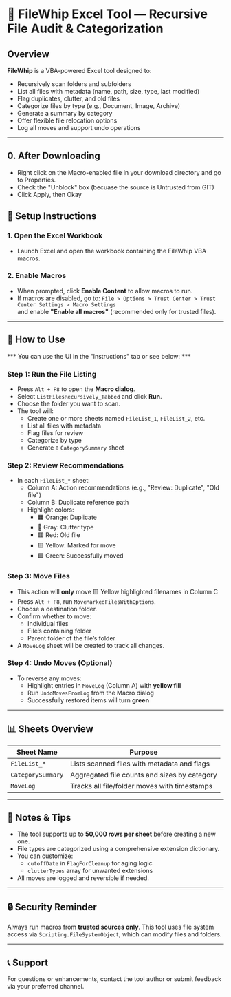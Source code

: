 # 📁 FileWhip Excel Tool — Recursive File Audit & Categorization

## Overview
**FileWhip** is a VBA-powered Excel tool designed to:
- Recursively scan folders and subfolders
- List all files with metadata (name, path, size, type, last modified)
- Flag duplicates, clutter, and old files
- Categorize files by type (e.g., Document, Image, Archive)
- Generate a summary by category
- Offer flexible file relocation options
- Log all moves and support undo operations

---
## 0. After Downloading

- Right click on the Macro-enabled file in your download directory and go to Properties.  
- Check the "Unblock" box (becuase the source is Untrusted from GIT)
- Click Apply, then Okay

## 🔧 Setup Instructions

### 1. Open the Excel Workbook
- Launch Excel and open the workbook containing the FileWhip VBA macros.

### 2. Enable Macros
- When prompted, click **Enable Content** to allow macros to run.
- If macros are disabled, go to:
  `File > Options > Trust Center > Trust Center Settings > Macro Settings`  
  and enable **"Enable all macros"** (recommended only for trusted files).

---

## 🚀 How to Use

*** You can use the UI in the "Instructions" tab or see below: ***

### Step 1: Run the File Listing
- Press `Alt + F8` to open the **Macro dialog**.
- Select `ListFilesRecursively_Tabbed` and click **Run**.
- Choose the folder you want to scan.
- The tool will:
  - Create one or more sheets named `FileList_1`, `FileList_2`, etc.
  - List all files with metadata
  - Flag files for review
  - Categorize by type
  - Generate a `CategorySummary` sheet

### Step 2: Review Recommendations
- In each `FileList_*` sheet:
  - Column A: Action recommendations (e.g., "Review: Duplicate", "Old file")
  - Column B: Duplicate reference path
  - Highlight colors:
    - 🟧 Orange: Duplicate
    - 🩶 Gray: Clutter type
    - 🟥 Red: Old file
    - 🟨 Yellow: Marked for move
    - 🟩 Green: Successfully moved

### Step 3: Move Files
- This action will **only** move 🟨 Yellow highlighted filenames in Column C
- Press `Alt + F8`, run `MoveMarkedFilesWithOptions`.
- Choose a destination folder.
- Confirm whether to move:
  - Individual files
  - File’s containing folder
  - Parent folder of the file’s folder
- A `MoveLog` sheet will be created to track all changes.

### Step 4: Undo Moves (Optional)
- To reverse any moves:
  - Highlight entries in `MoveLog` (Column A) with **yellow fill**
  - Run `UndoMovesFromLog` from the Macro dialog
  - Successfully restored items will turn **green**

---

## 📊 Sheets Overview

| Sheet Name         | Purpose                                      |
|--------------------|----------------------------------------------|
| `FileList_*`       | Lists scanned files with metadata and flags  |
| `CategorySummary`  | Aggregated file counts and sizes by category |
| `MoveLog`          | Tracks all file/folder moves with timestamps |

---

## 🧠 Notes & Tips

- The tool supports up to **50,000 rows per sheet** before creating a new one.
- File types are categorized using a comprehensive extension dictionary.
- You can customize:
  - `cutoffDate` in `FlagForCleanup` for aging logic
  - `clutterTypes` array for unwanted extensions
- All moves are logged and reversible if needed.

---

## 🔒 Security Reminder
Always run macros from **trusted sources only**. This tool uses file system access via `Scripting.FileSystemObject`, which can modify files and folders.

---

## 📞 Support
For questions or enhancements, contact the tool author or submit feedback via your preferred channel.